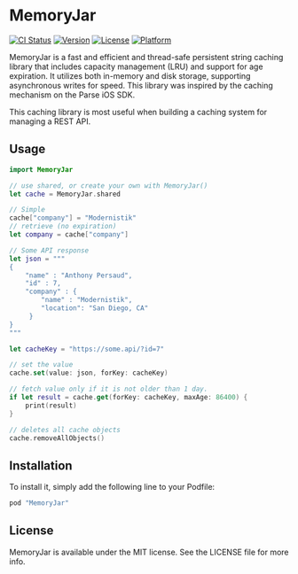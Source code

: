 # MemoryJar

[![CI Status](https://img.shields.io/travis/modernistik/MemoryJar.svg?style=flat)](https://travis-ci.org/modernistik/MemoryJar)
[![Version](https://img.shields.io/cocoapods/v/MemoryJar.svg?style=flat)](https://cocoapods.org/pods/MemoryJar)
[![License](https://img.shields.io/cocoapods/l/MemoryJar.svg?style=flat)](https://cocoapods.org/pods/MemoryJar)
[![Platform](https://img.shields.io/cocoapods/p/MemoryJar.svg?style=flat)](https://cocoapods.org/pods/MemoryJar)

MemoryJar is a fast and efficient and thread-safe persistent string caching library that includes capacity management (LRU) and support for age expiration. It utilizes both in-memory and disk storage, supporting asynchronous writes for speed. This library was inspired by the caching mechanism on the Parse iOS SDK. 

This caching library is most useful when building a caching system for managing a REST API. 

## Usage

```swift
import MemoryJar

// use shared, or create your own with MemoryJar()
let cache = MemoryJar.shared

// Simple
cache["company"] = "Modernistik" 
// retrieve (no expiration)
let company = cache["company"] 

// Some API response
let json = """
{
    "name" : "Anthony Persaud",
    "id" : 7,
    "company" : {
        "name" : "Modernistik",
        "location": "San Diego, CA"
     }
}
"""

let cacheKey = "https://some.api/?id=7"

// set the value
cache.set(value: json, forKey: cacheKey)

// fetch value only if it is not older than 1 day.
if let result = cache.get(forKey: cacheKey, maxAge: 86400) {
    print(result)
}

// deletes all cache objects
cache.removeAllObjects()
```

## Installation

To install it, simply add the following line to your Podfile:

```ruby
pod "MemoryJar"
```

## License

MemoryJar is available under the MIT license. See the LICENSE file for more info.
